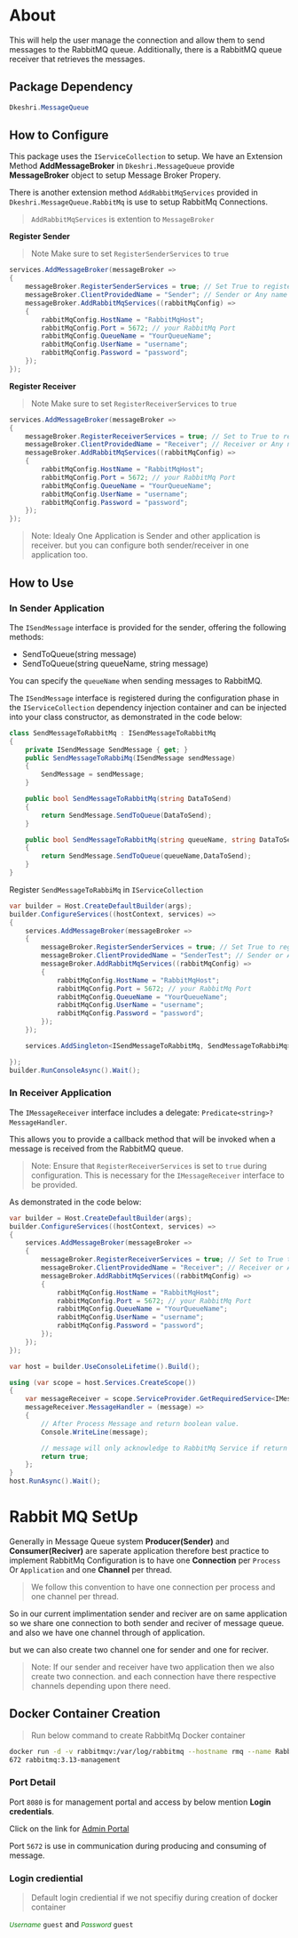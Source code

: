 ﻿# About

This will help the user manage the connection and allow them to send messages to the RabbitMQ queue. 
Additionally, there is a RabbitMQ queue receiver that retrieves the messages.

## Package Dependency
```csharp
Dkeshri.MessageQueue
```
## How to Configure

This package uses the `IServiceCollection` to setup. We have an Extension Method **AddMessageBroker** in `Dkeshri.MessageQueue` provide **MessageBroker** object to setup Message Broker Propery.

There is another extension method `AddRabbitMqServices` provided in `Dkeshri.MessageQueue.RabbitMq` is use to setup RabbitMq Connections. 

> `AddRabbitMqServices` is extention to `MessageBroker`

**Register Sender**
> Note Make sure to set `RegisterSenderServices` to `true`
```csharp
services.AddMessageBroker(messageBroker =>
{
    messageBroker.RegisterSenderServices = true; // Set True to register Sender services
    messageBroker.ClientProvidedName = "Sender"; // Sender or Any name you like
    messageBroker.AddRabbitMqServices((rabbitMqConfig) =>
    {
        rabbitMqConfig.HostName = "RabbitMqHost";
        rabbitMqConfig.Port = 5672; // your RabbitMq Port
        rabbitMqConfig.QueueName = "YourQueueName";
        rabbitMqConfig.UserName = "username";
        rabbitMqConfig.Password = "password";
    });
});
```

**Register Receiver**

> Note Make sure to set `RegisterReceiverServices` to `true`

```csharp
services.AddMessageBroker(messageBroker =>
{
    messageBroker.RegisterReceiverServices = true; // Set to True to register Receiver services.
    messageBroker.ClientProvidedName = "Receiver"; // Receiver or Any name you like
    messageBroker.AddRabbitMqServices((rabbitMqConfig) =>
    {
        rabbitMqConfig.HostName = "RabbitMqHost";
        rabbitMqConfig.Port = 5672; // your RabbitMq Port
        rabbitMqConfig.QueueName = "YourQueueName";
        rabbitMqConfig.UserName = "username";
        rabbitMqConfig.Password = "password";
    });
});
```

> Note: Idealy One Application is Sender and other application is receiver. but you can configure both sender/receiver in one application too. 


## How to Use

### In Sender Application

The `ISendMessage` interface is provided for the sender, offering the following methods:

* SendToQueue(string message)
* SendToQueue(string queueName, string message)

You can specify the `queueName` when sending messages to RabbitMQ.

The `ISendMessage` interface is registered during the configuration phase in the `IServiceCollection` dependency injection container and can be injected into your class constructor, as demonstrated in the code below:

```csharp
class SendMessageToRabbitMq : ISendMessageToRabbitMq
{
    private ISendMessage SendMessage { get; }
    public SendMessageToRabbiMq(ISendMessage sendMessage)
    {
        SendMessage = sendMessage;
    }

    public bool SendMessageToRabbitMq(string DataToSend)
    {
        return SendMessage.SendToQueue(DataToSend);
    }

    public bool SendMessageToRabbitMq(string queueName, string DataToSend)
    {
        return SendMessage.SendToQueue(queueName,DataToSend);
    }
}
```
Register `SendMessageToRabbiMq` in `IServiceCollection`

```csharp
var builder = Host.CreateDefaultBuilder(args);
builder.ConfigureServices((hostContext, services) =>
{
    services.AddMessageBroker(messageBroker =>
    {
        messageBroker.RegisterSenderServices = true; // Set True to register Sender services
        messageBroker.ClientProvidedName = "SenderTest"; // Sender or Any name you like
        messageBroker.AddRabbitMqServices((rabbitMqConfig) =>
        {
            rabbitMqConfig.HostName = "RabbitMqHost";
            rabbitMqConfig.Port = 5672; // your RabbitMq Port
            rabbitMqConfig.QueueName = "YourQueueName";
            rabbitMqConfig.UserName = "username";
            rabbitMqConfig.Password = "password";
        });
    });

    services.AddSingleton<ISendMessageToRabbitMq, SendMessageToRabbiMq>();

});
builder.RunConsoleAsync().Wait();
```


### In Receiver Application

The `IMessageReceiver` interface includes a delegate:
`Predicate<string>? MessageHandler`.

This allows you to provide a callback method that will be invoked when a message is received from the RabbitMQ queue.

> Note: Ensure that `RegisterReceiverServices` is set to `true` during configuration. This is necessary for the `IMessageReceiver` interface to be provided. 

As demonstrated in the code below:

```csharp
var builder = Host.CreateDefaultBuilder(args);
builder.ConfigureServices((hostContext, services) =>
{
    services.AddMessageBroker(messageBroker =>
    {
        messageBroker.RegisterReceiverServices = true; // Set to True to register Receiver services.
        messageBroker.ClientProvidedName = "Receiver"; // Receiver or Any name you like
        messageBroker.AddRabbitMqServices((rabbitMqConfig) =>
        {
            rabbitMqConfig.HostName = "RabbitMqHost";
            rabbitMqConfig.Port = 5672; // your RabbitMq Port
            rabbitMqConfig.QueueName = "YourQueueName";
            rabbitMqConfig.UserName = "username";
            rabbitMqConfig.Password = "password";
        });
    });
});

var host = builder.UseConsoleLifetime().Build();

using (var scope = host.Services.CreateScope())
{
    var messageReceiver = scope.ServiceProvider.GetRequiredService<IMessageReceiver>();
    messageReceiver.MessageHandler = (message) =>
    {
        // After Process Message and return boolean value.
        Console.WriteLine(message);

        // message will only acknowledge to RabbitMq Service if return true.
        return true; 
    };
}
host.RunAsync().Wait();
```

# Rabbit MQ SetUp

Generally in Message Queue system __Producer(Sender)__ and __Consumer(Reciver)__ are saperate application therefore 
best practice to implement RabbitMq Configuration is to have one __Connection__ per `Process` Or `Application` and one __Channel__ per thread.

> We follow this convention to have one connection per process and one channel per thread.

So in our current implimentation sender and reciver are on same application so we share one connection to both sender and reciver of message queue.
and also we have one channel through of application.

but we can also create two channel one for sender and one for reciver.

> Note: If our sender and receiver have two application then we also create two connection. and each connection have there respective channels depending upon there need. 

## Docker Container Creation

> Run below command to create RabbitMq Docker container

```bash
docker run -d -v rabbitmqv:/var/log/rabbitmq --hostname rmq --name RabbitMqServer -p 5672:5672 -p 8080:15
672 rabbitmq:3.13-management
```
### Port Detail

Port `8080` is for management portal and access by below mention __Login credentials__.

Click on the link for <a href='http://localhost:8080/'>Admin Portal</a>

Port `5672` is use in communication during producing and consuming of message.

### Login crediential

> Default login crediential if we not specifiy during creation of docker container

<small style='color:green'>_Username_</small> `guest` and <small style='color:green'>_Password_</small> `guest`
 

